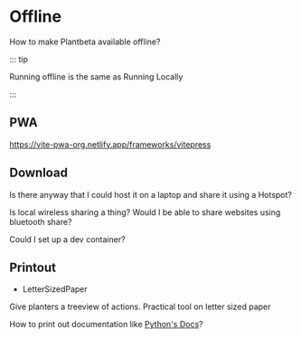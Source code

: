 # Offline

How to make Plantbeta available offline?

::: tip

Running offline is the same as Running Locally

:::

## PWA

https://vite-pwa-org.netlify.app/frameworks/vitepress

## Download

Is there anyway that I could host it on a laptop and share it using a Hotspot?

Is local wireless sharing a thing? Would I be able to share websites using bluetooth share?

Could I set up a dev container?

## Printout

- LetterSizedPaper

Give planters a treeview of actions. Practical tool on letter sized paper

How to print out documentation like [Python's Docs](https://docs.python.org/3/download.html)?